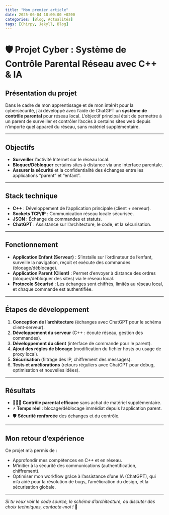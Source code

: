 ```yaml
---
title: "Mon premier article"
date: 2025-06-04 18:00:00 +0200
categories: [Blog, Actualités]
tags: [Chirpy, Jekyll, Blog]
---
```

# 🛡️ Projet Cyber : Système de Contrôle Parental Réseau avec C++ & IA

## Présentation du projet

Dans le cadre de mon apprentissage et de mon intérêt pour la cybersécurité, j’ai développé avec l’aide de ChatGPT un **système de contrôle parental** pour réseau local. L’objectif principal était de permettre à un parent de surveiller et contrôler l’accès à certains sites web depuis n’importe quel appareil du réseau, sans matériel supplémentaire.

---

## Objectifs

- **Surveiller** l’activité Internet sur le réseau local.
- **Bloquer/Débloquer** certains sites à distance via une interface parentale.
- **Assurer la sécurité** et la confidentialité des échanges entre les applications “parent” et “enfant”.

---

## Stack technique

- **C++** : Développement de l’application principale (client + serveur).
- **Sockets TCP/IP** : Communication réseau locale sécurisée.
- **JSON** : Échange de commandes et statuts.
- **ChatGPT** : Assistance sur l’architecture, le code, et la sécurisation.

---

## Fonctionnement

- **Application Enfant (Serveur)** : S’installe sur l’ordinateur de l’enfant, surveille la navigation, reçoit et exécute des commandes (blocage/déblocage).
- **Application Parent (Client)** : Permet d’envoyer à distance des ordres (bloquer/débloquer des sites) via le réseau local.
- **Protocole Sécurisé** : Les échanges sont chiffrés, limités au réseau local, et chaque commande est authentifiée.

---

## Étapes de développement

1. **Conception de l’architecture** (échanges avec ChatGPT pour le schéma client-serveur).
2. **Développement du serveur** (C++ : écoute réseau, gestion des commandes).
3. **Développement du client** (interface de commande pour le parent).
4. **Ajout des règles de blocage** (modification du fichier hosts ou usage de proxy local).
5. **Sécurisation** (filtrage des IP, chiffrement des messages).
6. **Tests et améliorations** (retours réguliers avec ChatGPT pour debug, optimisation et nouvelles idées).

---

## Résultats

- 👨‍👩‍👧 **Contrôle parental efficace** sans achat de matériel supplémentaire.
- ⚡ **Temps réel** : blocage/déblocage immédiat depuis l’application parent.
- 🛡️ **Sécurité renforcée** des échanges et du contrôle.

---

## Mon retour d’expérience

Ce projet m’a permis de :

- Approfondir mes compétences en C++ et en réseau.
- M’initier à la sécurité des communications (authentification, chiffrement).
- Optimiser mon workflow grâce à l’assistance d’une IA (ChatGPT), qui m’a aidé pour la résolution de bugs, l’amélioration du design, et la sécurisation globale.

---

*Si tu veux voir le code source, le schéma d’architecture, ou discuter des choix techniques, contacte-moi !* 🚀
